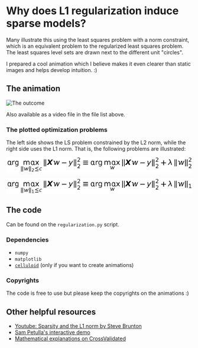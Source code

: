 # Why does L1 regularization induce sparse models?

Many illustrate this using the least squares problem with a norm constraint, which is an equivalent problem to the regularized least squares problem.
The least squares level sets are drawn next to the different unit "circles".

I prepared a cool animation which I believe makes it even clearer than static images and helps develop intuition. :)

## The animation
![The outcome](https://github.com/ievron/RegularizationAnimation/blob/main/Regularization.gif?raw=true)

Also available as a video file in the file list above.

### The plotted optimization problems
The left side shows the LS problem constrained by the L2 norm, while the right side uses the L1 norm.
That is, the following problems are illustrated:

![L2 norm](https://github.com/ievron/RegularizationAnimation/blob/main/L2%20formula.png?raw=true)

![L1 norm](https://github.com/ievron/RegularizationAnimation/blob/main/L1%20formula.png?raw=true)

## The code
Can be found on the `regularization.py` script.

### Dependencies
- `numpy` 
- `matplotlib`
- [`celluloid`](https://pypi.org/project/celluloid/) (only if you want to create animations)

### Copyrights
The code is free to use but please keep the copyrights on the animations :)


## Other helpful resources
- [Youtube: Sparsity and the L1 norm by Steve Brunton](https://www.youtube.com/watch?v=76B5cMEZA4Y&feature=youtu.be&ab_channel=SteveBrunton)
- [Sam Petulla's interactive demo](https://observablehq.com/@petulla/l1-l2l_1-l_2l1-l2-norm-geometric-interpretation)
- [Mathematical explanations on CrossValidated](https://stats.stackexchange.com/questions/45643/why-l1-norm-for-sparse-models/45644)
